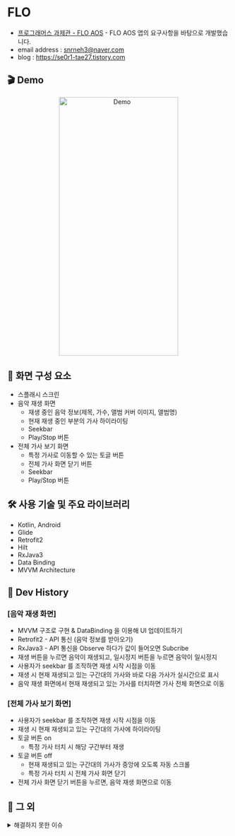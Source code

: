 # FLO
- [프로그래머스 과제관 - FLO AOS](https://school.programmers.co.kr/skill_check_assignments/3) - FLO AOS 앱의 요구사항을 바탕으로 개발했습니다.
- email address : snrneh3@naver.com 
- blog : https://se0r1-tae27.tistory.com

## 🎬 Demo
<p align="center" dir="auto">
  <img src="https://user-images.githubusercontent.com/32188154/183321555-f6ef31bb-844d-4c59-bf49-31660a629a47.gif" width="270px" height="585px" title="Demo" alt="Demo"></img>
</p>

## 👀 화면 구성 요소
- 스플래시 스크린
- 음악 재생 화면
    - 재생 중인 음악 정보(제목, 가수, 앨범 커버 이미지, 앨범명)
    - 현재 재생 중인 부분의 가사 하이라이팅
    - Seekbar
    - Play/Stop 버튼
- 전체 가사 보기 화면
    - 특정 가사로 이동할 수 있는 토글 버튼
    - 전체 가사 화면 닫기 버튼
    - Seekbar
    - Play/Stop 버튼

## 🛠 사용 기술 및 주요 라이브러리

- Kotlin, Android
- Glide
- Retrofit2
- Hilt
- RxJava3
- Data Binding
- MVVM Architecture

## 👣 Dev History
### [음악 재생 화면]
- MVVM 구조로 구현 & DataBinding 을 이용해 UI 업데이트하기
- Retrofit2 - API 통신 (음악 정보를 받아오기)
- RxJava3 - API 통신을 Observe 하다가 값이 들어오면 Subcribe
- 재생 버튼을 누르면 음악이 재생되고, 일시정지 버튼을 누르면 음악이 일시정지
- 사용자가 seekbar 를 조작하면 재생 시작 시점을 이동
- 재생 시 현재 재생되고 있는 구간대의 가사와 바로 다음 가사가 실시간으로 표시
- 음악 재생 화면에서 현재 재생되고 있는 가사를 터치하면 가사 전체 화면으로 이동

### [전체 가사 보기 화면]
- 사용자가 seekbar 를 조작하면 재생 시작 시점을 이동
- 재생 시 현재 재생되고 있는 구간대의 가사에 하이라이팅
- 토글 버튼 on
  - 특정 가사 터치 시 해당 구간부터 재생
- 토글 버튼 off
  - 현재 재생되고 있는 구간대의 가사가 중앙에 오도록 자동 스크롤
  - 특정 가사 터치 시 전체 가사 화면 닫기
- 전체 가사 화면 닫기 버튼을 누르면, 음악 재생 화면으로 이동

## 📃 그 외
<details>
<summary>해결하지 못한 이슈</summary>
<ul dir="auto">
<li>ViewStub 을 사용해서 구현했을 때, ViewStub 의 visibility 를 GONE 시켜도 사라지지 않는 현상</li>
<li>전체 가사 보기 화면에서 현재 재생되고 있는 구간대의 가사가 중앙에 오도록 자동 스크롤을 할 때 화면이 깜빡거리는 현상</li>
</ul>
</details>
